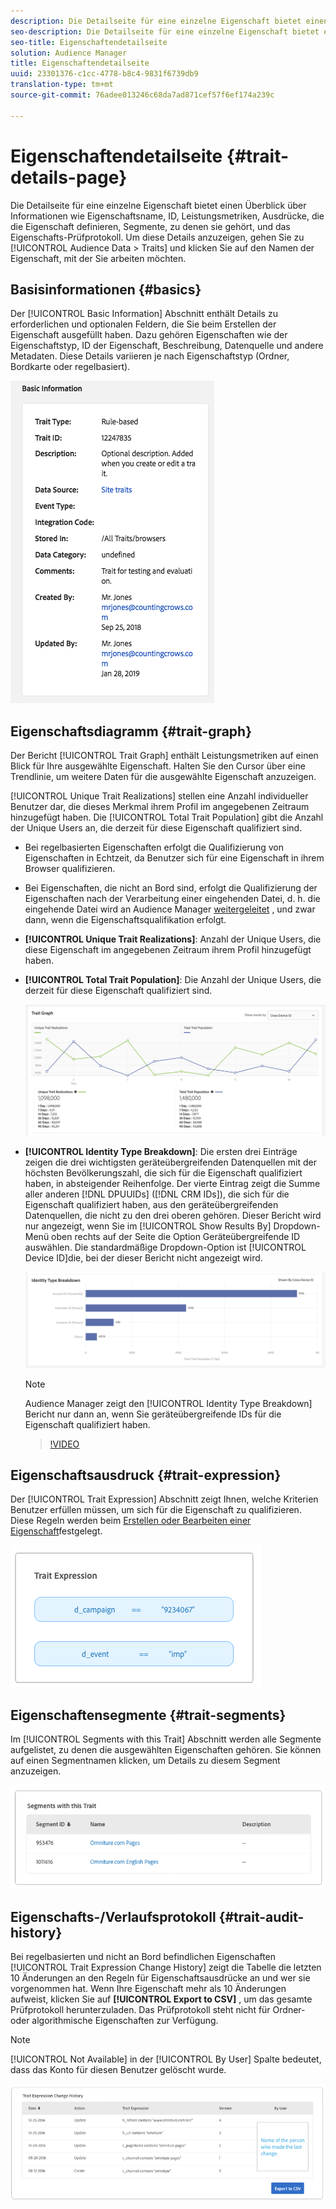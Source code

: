 ```yaml
---
description: Die Detailseite für eine einzelne Eigenschaft bietet einen Überblick über Informationen wie Eigenschaftsname, ID, Leistungsmetriken, Ausdrücke, die die Eigenschaft definieren, Segmente, zu denen sie gehört, und das Eigenschafts-Prüfprotokoll. Um diese Details anzuzeigen, gehen Sie zu Zielgruppendaten > Eigenschaften und klicken Sie auf den Namen der Eigenschaft, mit der Sie arbeiten möchten.
seo-description: Die Detailseite für eine einzelne Eigenschaft bietet einen Überblick über Informationen wie Eigenschaftsname, ID, Leistungsmetriken, Ausdrücke, die die Eigenschaft definieren, Segmente, zu denen sie gehört, und das Eigenschafts-Prüfprotokoll. Um diese Details anzuzeigen, gehen Sie zu Zielgruppendaten > Eigenschaften und klicken Sie auf den Namen der Eigenschaft, mit der Sie arbeiten möchten.
seo-title: Eigenschaftendetailseite
solution: Audience Manager
title: Eigenschaftendetailseite
uuid: 23301376-c1cc-4778-b8c4-9831f6739db9
translation-type: tm+mt
source-git-commit: 76adee013246c68da7ad871cef57f6ef174a239c

---
```



# Eigenschaftendetailseite {#trait-details-page}

Die Detailseite für eine einzelne Eigenschaft bietet einen Überblick über Informationen wie Eigenschaftsname, ID, Leistungsmetriken, Ausdrücke, die die Eigenschaft definieren, Segmente, zu denen sie gehört, und das Eigenschafts-Prüfprotokoll. Um diese Details anzuzeigen, gehen Sie zu [!UICONTROL Audience Data > Traits] und klicken Sie auf den Namen der Eigenschaft, mit der Sie arbeiten möchten.

## Basisinformationen {#basics}

Der [!UICONTROL Basic Information] Abschnitt enthält Details zu erforderlichen und optionalen Feldern, die Sie beim Erstellen der Eigenschaft ausgefüllt haben. Dazu gehören Eigenschaften wie der Eigenschaftstyp, ID der Eigenschaft, Beschreibung, Datenquelle und andere Metadaten. Diese Details variieren je nach Eigenschaftstyp (Ordner, Bordkarte oder regelbasiert).

![](assets/basicInfo.png)

## Eigenschaftsdiagramm {#trait-graph}

Der Bericht [!UICONTROL Trait Graph] enthält Leistungsmetriken auf einen Blick für Ihre ausgewählte Eigenschaft. Halten Sie den Cursor über eine Trendlinie, um weitere Daten für die ausgewählte Eigenschaft anzuzeigen.

[!UICONTROL Unique Trait Realizations] stellen eine Anzahl individueller Benutzer dar, die dieses Merkmal ihrem Profil im angegebenen Zeitraum hinzugefügt haben. Die [!UICONTROL Total Trait Population] gibt die Anzahl der Unique Users an, die derzeit für diese Eigenschaft qualifiziert sind.

* Bei regelbasierten Eigenschaften erfolgt die Qualifizierung von Eigenschaften in Echtzeit, da Benutzer sich für eine Eigenschaft in ihrem Browser qualifizieren.
* Bei Eigenschaften, die nicht an Bord sind, erfolgt die Qualifizierung der Eigenschaften nach der Verarbeitung einer eingehenden Datei, d. h. die eingehende Datei wird an Audience Manager [weitergeleitet](../../faq/faq-inbound-data-ingestion.md) , und zwar dann, wenn die Eigenschaftsqualifikation erfolgt.
* **[!UICONTROL Unique Trait Realizations]**: Anzahl der Unique Users, die diese Eigenschaft im angegebenen Zeitraum ihrem Profil hinzugefügt haben.
* **[!UICONTROL Total Trait Population]**: Die Anzahl der Unique Users, die derzeit für diese Eigenschaft qualifiziert sind.

   ![trait-graph](assets/trait-summary.png)

* **[!UICONTROL Identity Type Breakdown]**: Die ersten drei Einträge zeigen die drei wichtigsten geräteübergreifenden Datenquellen mit der höchsten Bevölkerungszahl, die sich für die Eigenschaft qualifiziert haben, in absteigender Reihenfolge. Der vierte Eintrag zeigt die Summe aller anderen [!DNL DPUUIDs] ([!DNL CRM IDs]), die sich für die Eigenschaft qualifiziert haben, aus den geräteübergreifenden Datenquellen, die nicht zu den drei oberen gehören. Dieser Bericht wird nur angezeigt, wenn Sie im [!UICONTROL Show Results By] Dropdown-Menü oben rechts auf der Seite die Option Geräteübergreifende ID auswählen. Die standardmäßige Dropdown-Option ist [!UICONTROL Device ID]die, bei der dieser Bericht nicht angezeigt wird.

   ![trait-graph](assets/trait-identity.png)
   > [!NOTE]
   > Audience Manager zeigt den [!UICONTROL Identity Type Breakdown] Bericht nur dann an, wenn Sie geräteübergreifende IDs für die Eigenschaft qualifiziert haben.

   >[!VIDEO](https://video.tv.adobe.com/v/27977/?captions=ger)

## Eigenschaftsausdruck {#trait-expression}

Der [!UICONTROL Trait Expression] Abschnitt zeigt Ihnen, welche Kriterien Benutzer erfüllen müssen, um sich für die Eigenschaft zu qualifizieren. Diese Regeln werden beim [Erstellen oder Bearbeiten einer Eigenschaft](../../features/traits/about-trait-builder.md)festgelegt.

![](assets/traitExpression.png)

## Eigenschaftensegmente {#trait-segments}

Im [!UICONTROL Segments with this Trait] Abschnitt werden alle Segmente aufgelistet, zu denen die ausgewählten Eigenschaften gehören. Sie können auf einen Segmentnamen klicken, um Details zu diesem Segment anzuzeigen.

![](assets/traitSegments.png)

## Eigenschafts-/Verlaufsprotokoll {#trait-audit-history}

Bei regelbasierten und nicht an Bord befindlichen Eigenschaften [!UICONTROL Trait Expression Change History] zeigt die Tabelle die letzten 10 Änderungen an den Regeln für Eigenschaftsausdrücke an und wer sie vorgenommen hat. Wenn Ihre Eigenschaft mehr als 10 Änderungen aufweist, klicken Sie auf **[!UICONTROL Export to CSV]** , um das gesamte Prüfprotokoll herunterzuladen. Das Prüfprotokoll steht nicht für Ordner- oder algorithmische Eigenschaften zur Verfügung.

>[!NOTE]
>
>[!UICONTROL Not Available] in der [!UICONTROL By User] Spalte bedeutet, dass das Konto für diesen Benutzer gelöscht wurde.

![](assets/traitHistory.png)